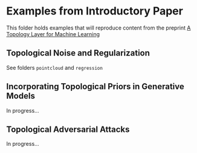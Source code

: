 # Examples from Introductory Paper

This folder holds examples that will reproduce content from the preprint [A Topology Layer for Machine Learning](https://arxiv.org/abs/1905.12200)

## Topological Noise and Regularization

See folders `pointcloud` and `regression`

## Incorporating Topological Priors in Generative Models

In progress...

## Topological Adversarial Attacks

In progress...
